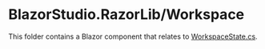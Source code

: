 ﻿# BlazorStudio.RazorLib/Workspace

This folder contains a Blazor component that relates
to [WorkspaceState.cs](/BlazorStudio.ClassLib/Store/WorkspaceCase/WorkspaceState.cs).